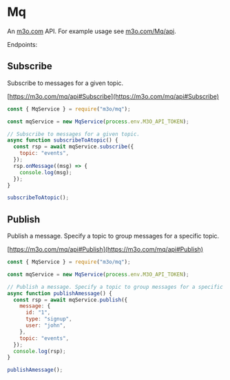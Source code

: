 # Mq

An [m3o.com](https://m3o.com) API. For example usage see [m3o.com/Mq/api](https://m3o.com/Mq/api).

Endpoints:

## Subscribe

Subscribe to messages for a given topic.

[https://m3o.com/mq/api#Subscribe](https://m3o.com/mq/api#Subscribe)

```js
const { MqService } = require("m3o/mq");

const mqService = new MqService(process.env.M3O_API_TOKEN);

// Subscribe to messages for a given topic.
async function subscribeToAtopic() {
  const rsp = await mqService.subscribe({
    topic: "events",
  });
  rsp.onMessage((msg) => {
    console.log(msg);
  });
}

subscribeToAtopic();
```

## Publish

Publish a message. Specify a topic to group messages for a specific topic.

[https://m3o.com/mq/api#Publish](https://m3o.com/mq/api#Publish)

```js
const { MqService } = require("m3o/mq");

const mqService = new MqService(process.env.M3O_API_TOKEN);

// Publish a message. Specify a topic to group messages for a specific topic.
async function publishAmessage() {
  const rsp = await mqService.publish({
    message: {
      id: "1",
      type: "signup",
      user: "john",
    },
    topic: "events",
  });
  console.log(rsp);
}

publishAmessage();
```
